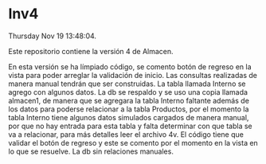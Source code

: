 # Inv4

Thursday Nov 19 13:48:04.

Este repositorio contiene la versión 4 de Almacen.

En esta versión se ha límpiado código, se comento botón de regreso en la vista para poder arreglar la validación de inicio.
Las consultas realizadas de manera manual tendrán que ser construidas.
La tabla llamada Interno se agrego con algunos datos.
La db se respaldo y se uso una copia llamada almacen1, de manera que se agregara la tabla Interno faltante además de los datos para poderse relacionar a la tabla Productos, por el momento la tabla Interno tiene algunos datos simulados cargados de manera manual, por que no hay entrada para esta tabla y falta determinar con que tabla se va a relacionar, para más detalles leer el archivo 4v. 
El código tiene que validar el botón de regreso y este se comento por el momento en la vista en lo que se resuelve.
La db sin relaciones manuales.
